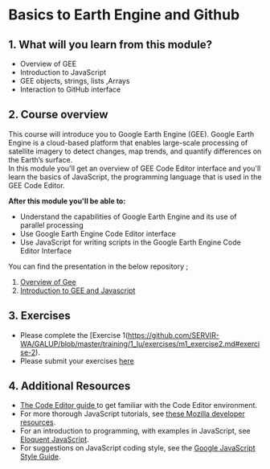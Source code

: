 # Basics to Earth Engine  and Github

## 1. What will you learn from this module?

- Overview  of GEE
- Introduction to JavaScript
- GEE objects, strings, lists ,Arrays
- Interaction  to GitHub   interface 




## 2. Course overview

This course will introduce you to Google Earth Engine (GEE). Google Earth Engine is a cloud-based platform that enables large-scale processing of satellite imagery to detect changes, map trends, and quantify differences on the Earth’s surface.<br>
In this module you'll get an overview of GEE Code Editor interface and you'll learn the basics of JavaScript, the programming language that is used in the GEE Code Editor. 




**After this module you'll be able to:**

- Understand the capabilities of Google Earth Engine and its use of parallel processing
- Use Google Earth Engine Code Editor interface
- Use JavaScript for writing scripts in the Google Earth Engine Code Editor Interface

You can find the presentation in the below repository ;

1. [Overview of Gee](module1.md)
2. [Introduction to GEE and Javascript](module2.md)



## 3. Exercises 
- Please complete the [Exercise 1(https://github.com/SERVIR-WA/GALUP/blob/master/training/1_lu/exercises/m1_exercise2.md#exercise-2).
- Please submit your exercises [here](https://github.com/ernest19/SNV/issues/new?assignees=&labels=&template=submit-module-1-exercises.md&title=Module+1+exercises+%5Breplace+with+your+name%5D)





## 4. Additional Resources


- [The Code Editor guide ](https://developers.google.com/earth-engine/tutorials/playground) to get familiar with the Code Editor environment.
- For more thorough JavaScript tutorials, see [these Mozilla developer resources](https://developer.mozilla.org/en-US/docs/Web/JavaScript). 
- For an introduction to programming, with examples in JavaScript, see [Eloquent JavaScript](http://eloquentjavascript.net/). 
- For suggestions on JavaScript coding style, see the [Google JavaScript Style Guide](http://google.github.io/styleguide/javascriptguide.xml).
